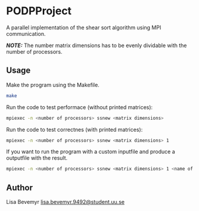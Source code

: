 # PODPProject

A parallel implementation of the shear sort algorithm using MPI communication.

**_NOTE:_**  The number matrix dimensions has to be evenly dividable with the number of processors.

## Usage

Make the program using the Makefile.

```bash
make
```
Run the code to test performace (without printed matrices):

```bash
mpiexec -n <number of processors> ssnew <matrix dimensions>
```
Run the code to test correctnes (with printed matrices):

```bash
mpiexec -n <number of processors> ssnew <matrix dimensions> 1
```
If you want to run the program with a custom inputfile and produce a outputfile with the result.
```bash
mpiexec -n <number of processors> ssnew <matrix dimensions> 1 <name of inputfile> <name of outputfile>
```

## Author
Lisa Bevemyr
lisa.bevemyr.9492@student.uu.se
